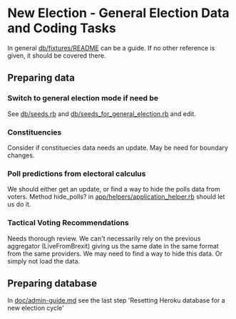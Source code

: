 # New Election - General Election Data and Coding Tasks

In general [db/fixtures/README](../../db/fixtures/README.md) can be a guide. If no other reference is given, it should be covered there. 

## Preparing data

### Switch to general election mode if need be

See [db/seeds.rb](../../db/seeds.rb) and [db/seeds_for_general_election.rb](../../db/seeds_for_general_election.rb) and edit.

### Constituencies

Consider if constituecies data needs an update. May be need for boundary changes. 

### Poll predictions from electoral calculus

We should either get an update, or find a way to hide the polls data from voters. Method hide_polls? in [app/helpers/application_helper.rb](../../app/helpers/application_helper.rb) should let us do it.

### Tactical Voting Recommendations

Needs thorough review. We can't necessarily rely on the previous aggregator (LiveFromBrexit) giving us the same date in the same format from the same providers. We may need to find a way to hide this data. Or simply not load the data.

## Preparing database

In [doc/admin-guide.md](../admin-guide.md) see the last step 'Resetting Heroku database for a new election cycle'

